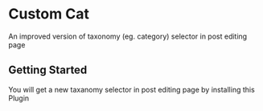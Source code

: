 # Custom Cat
An improved version of taxonomy (eg. category) selector in post editing page


## Getting Started
You will get a new taxanomy selector in post editing page by installing this Plugin
